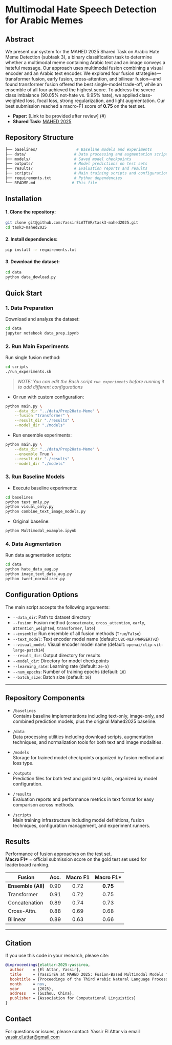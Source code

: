 # Multimodal Hate Speech Detection for Arabic Memes
## Abstract
We present our system for the MAHED 2025 Shared Task on Arabic Hate Meme Detection (subtask 3), a binary classification task to determine whether a multimodal meme containing Arabic text and an image conveys a hateful message. Our approach uses multimodal fusion combining a visual encoder and an Arabic text encoder. We explored four fusion strategies—transformer fusion, early fusion, cross-attention, and bilinear fusion—and found transformer fusion offered the best single-model trade-off, while an ensemble of all four achieved the highest score. To address the severe class imbalance (90.05% not-hate vs. 9.95% hate), we applied class-weighted loss, focal loss, strong regularization, and light augmentation. Our best submission reached a macro-F1 score of **0.75** on the test set.
- **Paper:** [Link to be provided after review] (#)
- **Shared Task:** [MAHED 2025](https://marsadlab.github.io/mahed2025/)
## Repository Structure
```bash
├── baselines/                 # Baseline models and experiments
├── data/                     # Data processing and augmentation scripts
├── models/                   # Saved model checkpoints
├── outputs/                  # Model predictions on test sets
├── results/                  # Evaluation reports and results
├── scripts/                  # Main training scripts and configurations
├── requirements.txt          # Python dependencies
└── README.md                # This file
```

## Installation
#### 1. Clone the repository:
```bash
git clone git@github.com:YassirELATTAR/task3-mahed2025.git
cd task3-mahed2025
```
#### 2. Install dependencies:
```bash
pip install -r requirements.txt
```

#### 3. Download the dataset:
```bash
cd data
python data_dowload.py
```


## Quick Start

### 1. Data Preparation
Download and analyze the dataset:
```bash
cd data
jupyter notebook data_prep.ipynb
```

### 2. Run Main Experiments
Run single fusion method:
```bash
cd scripts
./run_experiments.sh
```
> _NOTE: You can edit the Bash script ```run_experiments``` before running it to add different configurations_

- Or run with custom configuration:
```bash
python main.py \
    --data_dir "../data/Prop2Hate-Meme" \
    --fusion "transformer" \
    --result_dir "./results" \
    --model_dir "./models"

```
- Run ensemble experiments:
```bash
python main.py \
    --data_dir "../data/Prop2Hate-Meme" \
    --ensemble True \
    --result_dir "./results" \
    --model_dir "./models"
```

### 3. Run Baseline Models
- Execute baseline experiments:
```bash
cd baselines
python text_only.py
python visual_only.py
python combine_text_image_models.py
```
- Original baseline:
```bash
python Multimodal_example.ipynb
```
### 4. Data Augmentation
Run data augmentation scripts:
```bash
cd data
python hate_data_aug.py
python image_text_data_aug.py
python tweet_normalizer.py
```

## Configuration Options

The main script accepts the following arguments:

- `--data_dir`: Path to dataset directory  
- `--fusion`: Fusion method (`concatenate`, `cross_attention`, `early`, `attention_weighted`, `transformer`, `late`)  
- `--ensemble`: Run ensemble of all fusion methods (`True`/`False`)  
- `--text_model`: Text encoder model name (default: `UBC-NLP/MARBERTv2`)  
- `--visual_model`: Visual encoder model name (default: `openai/clip-vit-large-patch14`)  
- `--result_dir`: Output directory for results  
- `--model_dir`: Directory for model checkpoints  
- `--learning_rate`: Learning rate (default: `2e-5`)  
- `--num_epochs`: Number of training epochs (default: `10`)  
- `--batch_size`: Batch size (default: `16`)  

---

## Repository Components

- `/baselines`  
  Contains baseline implementations including text-only, image-only, and combined prediction models, plus the original Mahed2025 baseline.  

- `/data`  
  Data processing utilities including download scripts, augmentation techniques, and normalization tools for both text and image modalities.  

- `/models`  
  Storage for trained model checkpoints organized by fusion method and loss type.  

- `/outputs`  
  Prediction files for both test and gold test splits, organized by model configuration.  

- `/results`  
  Evaluation reports and performance metrics in text format for easy comparison across methods.  

- `/scripts`  
  Main training infrastructure including model definitions, fusion techniques, configuration management, and experiment runners.  


## Results
Performance of fusion approaches on the test set.  
**Macro F1\*** = official submission score on the gold test set used for leaderboard ranking.

| Fusion          | Acc. | Macro F1 | Macro F1* |
|-----------------|:----:|:--------:|:---------:|
| **Ensemble (All)** | 0.90 | 0.72 | **0.75** |
| Transformer     | 0.91 | 0.72 | 0.75 |
| Concatenation   | 0.89 | 0.74 | 0.73 |
| Cross-Attn.     | 0.88 | 0.69 | 0.68 |
| Bilinear        | 0.89 | 0.63 | 0.66 |

---

## Citation

If you use this code in your research, please cite:

```bibtex
@inproceedings{elattar-2025-yassirea,
  author    = {El Attar, Yassir},
  title     = {YassirEA at MAHED 2025: Fusion-Based Multimodal Models for Arabic Hate Meme Detection},
  booktitle = {Proceedings of the Third Arabic Natural Language Processing Conference (ArabicNLP 2025)},
  month     = nov,
  year      = {2025},
  address   = {Suzhou, China},
  publisher = {Association for Computational Linguistics}
}
```

## Contact

For questions or issues, please contact:
Yassir El Attar via email yassir.el.attar@gmail.com


